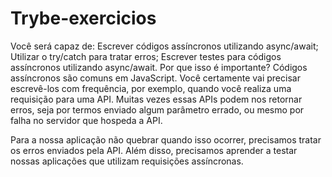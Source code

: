 # Trybe-exercicios

Você será capaz de:
Escrever códigos assíncronos utilizando async/await;
Utilizar o try/catch para tratar erros;
Escrever testes para códigos assíncronos utilizando async/await.
Por que isso é importante?
Códigos assíncronos são comuns em JavaScript. Você certamente vai precisar escrevê-los com frequência, por exemplo, quando você realiza uma requisição para uma API. Muitas vezes essas APIs podem nos retornar erros, seja por termos enviado algum parâmetro errado, ou mesmo por falha no servidor que hospeda a API.

Para a nossa aplicação não quebrar quando isso ocorrer, precisamos tratar os erros enviados pela API. Além disso, precisamos aprender a testar nossas aplicações que utilizam requisições assíncronas.
